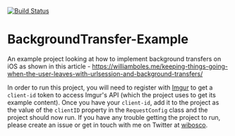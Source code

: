 [![Build Status](https://travis-ci.org/wibosco/DownloadStack-Example.svg)](https://travis-ci.org/wibosco/BackgroundTransfer-Example)

# BackgroundTransfer-Example
An example project looking at how to implement background transfers on iOS as shown in this article - https://williamboles.me/keeping-things-going-when-the-user-leaves-with-urlsession-and-background-transfers/

In order to run this project, you will need to register with [Imgur](https://api.imgur.com/oauth2/addclient) to get a `client-id` token to access Imgur's API (which the project uses to get its example content). Once you have your `client-id`, add it to the project as the value of the `clientID` property in the `RequestConfig` class and the project should now run. If you have any trouble getting the project to run, please create an issue or get in touch with me on Twitter at [wibosco](https://twitter.com/wibosco).
